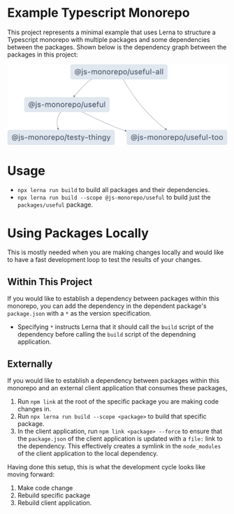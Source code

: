 # Example Typescript Monorepo

This project represents a minimal example that uses Lerna to structure a Typescript monorepo with multiple packages and some dependencies between the packages. Shown below is the dependency graph between the packages in this project:

![image](graph.png)

# Usage

- `npx lerna run build` to build all packages and their dependencies.
- `npx lerna run build --scope @js-monorepo/useful` to build just the `packages/useful` package.

# Using Packages Locally

This is mostly needed when you are making changes locally and would like to have a fast development loop to test the results of your changes.

## Within This Project

If you would like to establish a dependency between packages within this monorepo, you can add the dependency in the dependent package's `package.json` with a `*` as the version specification.

- Specifying `*` instructs Lerna that it should call the `build` script of the dependency before calling the `build` script of the dependning application.

## Externally

If you would like to establish a dependency between packages within this monorepo and an external client application that consumes these packages,

1. Run `npm link` at the root of the specific package you are making code changes in.
2. Run `npx lerna run build --scope <package>` to build that specific package.
3. In the client application, run `npm link <package> --force` to ensure that the `package.json` of the client application is updated with a `file:` link to the dependency. This effectively creates a symlink in the `node_modules` of the client application to the local dependency.

Having done this setup, this is what the development cycle looks like moving forward:

1. Make code change
2. Rebuild specific package
3. Rebuild client application.